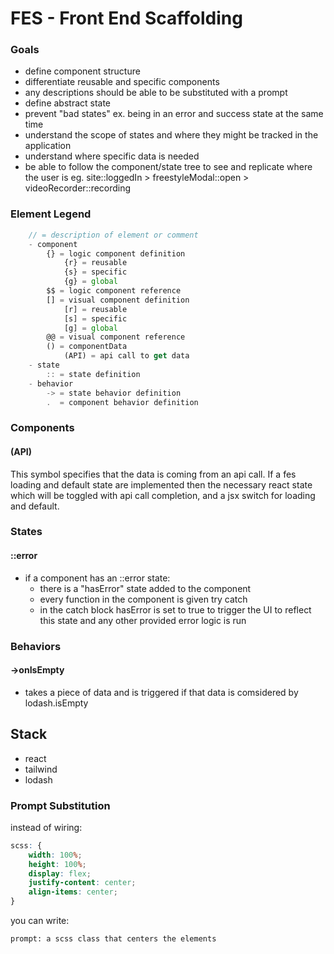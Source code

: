 # FES - Front End Scaffolding

### Goals

-   define component structure
-   differentiate reusable and specific components
-   any descriptions should be able to be substituted with a prompt
-   define abstract state
-   prevent "bad states" ex. being in an error and success state at the same time
-   understand the scope of states and where they might be tracked in the application
-   understand where specific data is needed
-   be able to follow the component/state tree to see and replicate where the user is
    eg. site::loggedIn > freestyleModal::open > videoRecorder::recording

### Element Legend

```ts
    // = description of element or comment
    - component
        {} = logic component definition
            {r} = reusable
            {s} = specific
            {g} = global
        $$ = logic component reference
        [] = visual component definition
            [r] = reusable
            [s] = specific
            [g] = global
        @@ = visual component reference
        () = componentData
            (API) = api call to get data
    - state
        :: = state definition
    - behavior
        -> = state behavior definition
        .  = component behavior definition
```

### Components

#### (API)

This symbol specifies that the data is coming from an api call. If a fes loading and default state are implemented then the necessary react state which will be toggled with api call completion, and a jsx switch for loading and default.

### States

#### ::error

-   if a component has an ::error state:
    -   there is a "hasError" state added to the component
    -   every function in the component is given try catch
    -   in the catch block hasError is set to true to trigger the UI to reflect this state and any other provided error logic is run

### Behaviors

#### ->onIsEmpty

-   takes a piece of data and is triggered if that data is comsidered by lodash.isEmpty

## Stack

-   react
-   tailwind
-   lodash

### Prompt Substitution

instead of wiring:

```scss
scss: {
    width: 100%;
    height: 100%;
    display: flex;
    justify-content: center;
    align-items: center;
}
```

you can write:

```
prompt: a scss class that centers the elements
```
